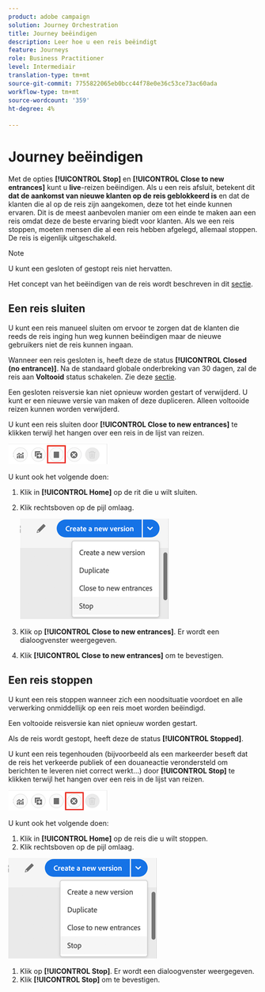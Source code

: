 ```yaml
---
product: adobe campaign
solution: Journey Orchestration
title: Journey beëindigen
description: Leer hoe u een reis beëindigt
feature: Journeys
role: Business Practitioner
level: Intermediair
translation-type: tm+mt
source-git-commit: 7755822065eb0bcc44f78e0e36c53ce73ac60ada
workflow-type: tm+mt
source-wordcount: '359'
ht-degree: 4%

---
```



# Journey beëindigen

Met de opties **[!UICONTROL Stop]** en **[!UICONTROL Close to new entrances]** kunt u **live**-reizen beëindigen. Als u een reis afsluit, betekent dit **dat de aankomst van nieuwe klanten op de reis geblokkeerd is** en dat de klanten die al op de reis zijn aangekomen, deze tot het einde kunnen ervaren. Dit is de meest aanbevolen manier om een einde te maken aan een reis omdat deze de beste ervaring biedt voor klanten. Als we een reis stoppen, moeten mensen die al een reis hebben afgelegd, allemaal stoppen. De reis is eigenlijk uitgeschakeld.

>[!NOTE]
>
>U kunt een gesloten of gestopt reis niet hervatten.
>
>Het concept van het beëindigen van de reis wordt beschreven in dit [sectie](../building-journeys/journey.md#ending_a_journey).

## Een reis sluiten

U kunt een reis manueel sluiten om ervoor te zorgen dat de klanten die reeds de reis inging hun weg kunnen beëindigen maar de nieuwe gebruikers niet de reis kunnen ingaan.

Wanneer een reis gesloten is, heeft deze de status **[!UICONTROL Closed (no entrance)]**. Na de standaard globale onderbreking van 30 dagen, zal de reis aan **Voltooid** status schakelen. Zie deze [sectie](../building-journeys/changing-properties.md#entrance).

Een gesloten reisversie kan niet opnieuw worden gestart of verwijderd. U kunt er een nieuwe versie van maken of deze dupliceren. Alleen voltooide reizen kunnen worden verwijderd.

U kunt een reis sluiten door **[!UICONTROL Close to new entrances]** te klikken terwijl het hangen over een reis in de lijst van reizen.

![](../assets/do-not-localize/journey-finish-quick-action.png)

U kunt ook het volgende doen:

1. Klik in **[!UICONTROL Home]** op de rit die u wilt sluiten.
1. Klik rechtsboven op de pijl omlaag.

   ![](../assets/finish_drop_down_list.png)

1. Klik op **[!UICONTROL Close to new entrances]**. Er wordt een dialoogvenster weergegeven.
1. Klik **[!UICONTROL Close to new entrances]** om te bevestigen.

## Een reis stoppen

U kunt een reis stoppen wanneer zich een noodsituatie voordoet en alle verwerking onmiddellijk op een reis moet worden beëindigd.

Een voltooide reisversie kan niet opnieuw worden gestart.

Als de reis wordt gestopt, heeft deze de status **[!UICONTROL Stopped]**.

U kunt een reis tegenhouden (bijvoorbeeld als een markeerder beseft dat de reis het verkeerde publiek of een douaneactie verondersteld om berichten te leveren niet correct werkt...) door **[!UICONTROL Stop]** te klikken terwijl het hangen over een reis in de lijst van reizen.

![](../assets/do-not-localize/journey-stop-quick-action.png)

U kunt ook het volgende doen:

1. Klik in **[!UICONTROL Home]** op de reis die u wilt stoppen.
1. Klik rechtsboven op de pijl omlaag.

![](../assets/finish_drop_down_list.png)

1. Klik op **[!UICONTROL Stop]**. Er wordt een dialoogvenster weergegeven.
1. Klik **[!UICONTROL Stop]** om te bevestigen.
